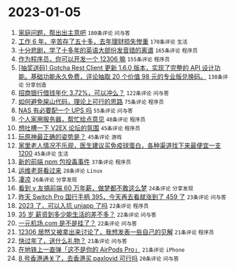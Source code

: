 # 2023-01-05

1. [家庭问题，帮出出主意吧](https://www.v2ex.com/t/906669) `180条评论` `问与答`
1. [工作 6 年，辛苦存了五十多，去年理财损失惨重](https://www.v2ex.com/t/906733) `170条评论` `生活`
1. [十分悲剧，学了十多年的英语大部份发音错的离谱](https://www.v2ex.com/t/906722) `165条评论` `程序员`
1. [作为程序员，你可以开发一个 12306 嘛](https://www.v2ex.com/t/906691) `155条评论` `程序员`
1. [[抽奖送码] Gotcha Rest Client 更新 1.6.0 版本，实现了完整的 API 设计功能。基础功能永久免费，评论抽取 20 个价值 98 元的专业版兑换码。](https://www.v2ex.com/t/906718) `138条评论` `分享创造`
1. [招商银行借钱年化 3.72%，可以冲么？](https://www.v2ex.com/t/906665) `122条评论` `问与答`
1. [如何避免屎山代码，理论上可行的思路](https://www.v2ex.com/t/906667) `75条评论` `程序员`
1. [NAS 有必要配一个 UPS 吗](https://www.v2ex.com/t/906654) `55条评论` `问与答`
1. [个人家用服务器，帮忙给点意见](https://www.v2ex.com/t/906683) `48条评论` `程序员`
1. [想吐槽一下 V2EX 论坛的氛围](https://www.v2ex.com/t/906841) `45条评论` `程序员`
1. [玩原神最正确的姿势是？](https://www.v2ex.com/t/906663) `45条评论` `游戏`
1. [家里老人情况不乐观，医生建议买免疫球蛋白，各种渠道找下来最便宜一支 1200](https://www.v2ex.com/t/906706) `45条评论` `生活`
1. [新的前端 npm 包投毒事件](https://www.v2ex.com/t/906834) `37条评论` `程序员`
1. [运维老哥看过来](https://www.v2ex.com/t/906714) `28条评论` `Linux`
1. [凄凉](https://www.v2ex.com/t/906769) `26条评论` `分享发现`
1. [看到 v 友搞前端 60 万年薪，做梦都不敢这么梦](https://www.v2ex.com/t/906677) `24条评论` `分享发现`
1. [昨天 Switch Pro 国行手柄 395，今天再去看就涨到了 459 了](https://www.v2ex.com/t/906697) `23条评论` `问与答`
1. [2023 了，可以入坑 uniapp 了吗](https://www.v2ex.com/t/906754) `22条评论` `程序员`
1. [35 岁 薪资到多少能生活的差不多？](https://www.v2ex.com/t/906702) `22条评论` `问与答`
1. [一元机场.com 是不是挂了？](https://www.v2ex.com/t/906651) `22条评论` `问与答`
1. [12306 居然又被拿出来讨论了，我想发表一些自己的见解](https://www.v2ex.com/t/906853) `21条评论` `程序员`
1. [快过年了，送什么礼物？](https://www.v2ex.com/t/906801) `21条评论` `问与答`
1. [在地铁上一直弹「这不是你的 AirPods Pro」](https://www.v2ex.com/t/906657) `21条评论` `iPhone`
1. [8 号香港通关了，去香港买 paxlovid 可行吗](https://www.v2ex.com/t/906773) `20条评论` `问与答`
